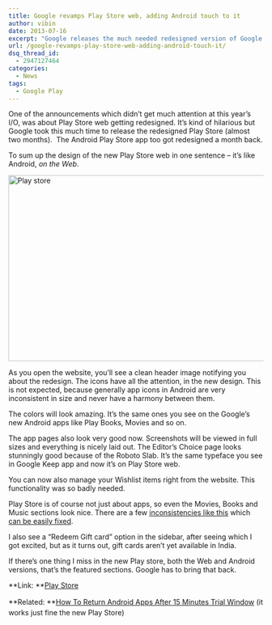 ```yaml
---
title: Google revamps Play Store web, adding Android touch to it
author: vibin
date: 2013-07-16
excerpt: "Google releases the much needed redesigned version of Google Play web as mentioned in this year's I/O. It looks pretty good in design."
url: /google-revamps-play-store-web-adding-android-touch-it/
dsq_thread_id:
  - 2947127464
categories:
  - News
tags:
  - Google Play
---
```

One of the announcements which didn&#8217;t get much attention at this year&#8217;s I/O, was about Play Store web getting redesigned. It&#8217;s kind of hilarious but Google took this much time to release the redesigned Play Store (almost two months).  The Android Play Store app too got redesigned a month back.

To sum up the design of the new Play Store web in one sentence &#8211; it&#8217;s like Android, *on the Web*.

[<img class="aligncenter size-medium wp-image-76590" alt="Play store" src="http://cdn.devilsworkshop.org/files/2013/07/Screen-Shot-2013-07-16-at-5.52.52-PM-600x368.gif" width="600" height="368" />][1]

As you open the website, you&#8217;ll see a clean header image notifying you about the redesign. The icons have all the attention, in the new design. This is not expected, because generally app icons in Android are very inconsistent in size and never have a harmony between them.

The colors will look amazing. It&#8217;s the same ones you see on the Google&#8217;s new Android apps like Play Books, Movies and so on.

The app pages also look very good now. Screenshots will be viewed in full sizes and everything is nicely laid out. The Editor&#8217;s Choice page looks stunningly good because of the Roboto Slab. It&#8217;s the same typeface you see in Google Keep app and now it&#8217;s on Play Store web.

You can now also manage your Wishlist items right from the website. This functionality was so badly needed.

Play Store is of course not just about apps, so even the Movies, Books and Music sections look nice. There are a few <a href="http://cl.ly/QHcY" onclick="_gaq.push(['_trackEvent', 'outbound-article', 'http://cl.ly/QHcY', 'inconsistencies like this']);" >inconsistencies like this</a> which <a href="http://cl.ly/QGl4" onclick="_gaq.push(['_trackEvent', 'outbound-article', 'http://cl.ly/QGl4', 'can be easily fixed']);" >can be easily fixed</a>.

I also see a &#8220;Redeem Gift card&#8221; option in the sidebar, after seeing which I got excited, but as it turns out, gift cards aren&#8217;t yet available in India.

If there&#8217;s one thing I miss in the new Play store, both the Web and Android versions, that&#8217;s the featured sections. Google has to bring that back.

**Link: **<a href="https://play.google.com/store" onclick="_gaq.push(['_trackEvent', 'outbound-article', 'https://play.google.com/store', 'Play Store']);" >Play Store</a>

**Related: **<span style="font-size: 14px; line-height: 1.5;"><a href="http://devilsworkshop.org/tips/return-android-apps-15-minutes-trial-window/74544/">How To Return Android Apps After 15 Minutes Trial Window</a> (it works just fine the new Play Store)</span>

 [1]: http://cdn.devilsworkshop.org/files/2013/07/Screen-Shot-2013-07-16-at-5.52.52-PM.gif
